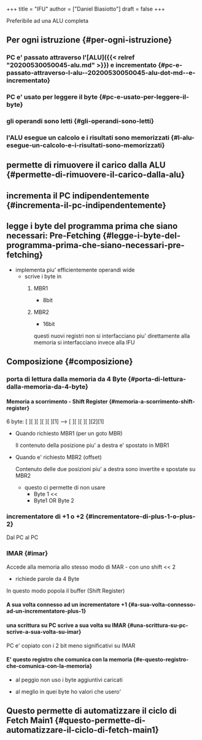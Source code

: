 +++
title = "IFU"
author = ["Daniel Biasiotto"]
draft = false
+++

Preferibile ad una ALU completa


## Per ogni istruzione {#per-ogni-istruzione}


### PC e' passato attraverso l'[ALU]({{< relref "20200530050045-alu.md" >}}) e incrementato {#pc-e-passato-attraverso-l-alu--20200530050045-alu-dot-md--e-incrementato}


### PC e' usato per leggere il byte {#pc-e-usato-per-leggere-il-byte}


### gli operandi sono letti {#gli-operandi-sono-letti}


### l'ALU esegue un calcolo e i risultati sono memorizzati {#l-alu-esegue-un-calcolo-e-i-risultati-sono-memorizzati}


## permette di rimuovere il carico dalla ALU {#permette-di-rimuovere-il-carico-dalla-alu}


## incrementa il PC indipendentemente {#incrementa-il-pc-indipendentemente}


## legge i byte del programma prima che siano necessari: Pre-Fetching {#legge-i-byte-del-programma-prima-che-siano-necessari-pre-fetching}

-   implementa piu' efficientemente operandi wide
    -   scrive i byte in
        1.  MBR1
            -   8bit
        2.  MBR2

            -   16bit

            questi nuovi registri non si interfacciano piu' direttamente alla memoria
            si interfacciano invece alla IFU


## Composizione {#composizione}


### porta di lettura dalla memoria da 4 Byte {#porta-di-lettura-dalla-memoria-da-4-byte}


#### Memoria a scorrimento - Shift Register {#memoria-a-scorrimento-shift-register}

6 byte:
[ ][ ][ ][ ][ ][1] --&gt; [ ][ ][ ][ ][2][1]

<!--list-separator-->

-  Quando richiesto MBR1 (per un goto MBR)

    Il contenuto della posizione piu' a destra e' spostato in MBR1

<!--list-separator-->

-  Quando e' richiesto MBR2 (offset)

    Contenuto delle due posizioni piu' a destra sono invertite e spostate su MBR2

    -   questo ci permette di non usare
        -   Byte 1 &lt;&lt;
        -   Byte1 OR Byte 2


### incrementatore di +1 o +2 {#incrementatore-di-plus-1-o-plus-2}

Dal PC al PC


### IMAR {#imar}

Accede alla memoria allo stesso modo di MAR - con uno shift &lt;&lt; 2

-   richiede parole da 4 Byte

In questo modo popola il buffer (Shift Register)


#### A sua volta connesso ad un incrementatore +1 {#a-sua-volta-connesso-ad-un-incrementatore-plus-1}


#### una scrittura su PC scrive a sua volta su IMAR {#una-scrittura-su-pc-scrive-a-sua-volta-su-imar}

PC e' copiato con i 2 bit meno significativi su IMAR


#### E' questo registro che comunica con la memoria {#e-questo-registro-che-comunica-con-la-memoria}

<!--list-separator-->

-  al peggio non uso i byte aggiuntivi caricati

<!--list-separator-->

-  al meglio in quei byte ho valori che usero'


## Questo permette di automatizzare il ciclo di Fetch Main1 {#questo-permette-di-automatizzare-il-ciclo-di-fetch-main1}